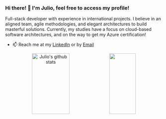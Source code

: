 ### Hi there! 👋 I'm Julio, feel free to access my profile!

Full-stack developer with experience in international projects. I believe in an aligned team, agile methodologies, and elegant architectures to build masterful solutions.
Currently, my studies have a focus on cloud-based software architectures, and on the way to get my Azure certification!

- 📫 Reach me at my [LinkedIn](https://www.linkedin.com/in/juliocnp/) or by [Email](julioccnp@gmail.com)

<div align="center">
  <img width="49%" height="195px" src="https://github-readme-stats-sigma-five.vercel.app/api?username=juliocnp&show_icons=true&count_private=true&hide_border=true&title_color=af13e0&icon_color=af13e0&text_color=c9d1d9&bg_color=0d1117" alt="Julio's github stats" /> 
  <img width="41%" height="195px" src="https://github-readme-stats-sigma-five.vercel.app/api/top-langs/?username=juliocnp&layout=compact&hide_border=true&title_color=af13e0&text_color=af13e0&bg_color=0d1117" />
</div>

<!--
**juliocnp/juliocnp** is a ✨ _special_ ✨ repository because its `README.md` (this file) appears on your GitHub profile.

Here are some ideas to get you started:

- 🔭 I’m currently working on ...
- 🌱 I’m currently learning ...
- 👯 I’m looking to collaborate on ...
- 🤔 I’m looking for help with ...
- 💬 Ask me about ...
- 📫 How to reach me: ...
- 😄 Pronouns: ...
- ⚡ Fun fact: ...
-->
